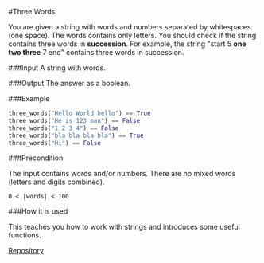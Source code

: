 #Three Words

You are given a string with words and numbers separated by whitespaces (one space). The words contains only letters. You should check if the string contains three words in **succession**. For example, the string "start 5 **one two three** 7 end" contains three words in succession.

###Input
A string with words.

###Output
The answer as a boolean.

###Example
```python
three_words("Hello World hello") == True
three_words("He is 123 man") == False
three_words("1 2 3 4") == False
three_words("bla bla bla bla") == True
three_words("Hi") == False
```

###Precondition

The input contains words and/or numbers. There are no mixed words (letters and digits combined).

	0 < |words| < 100

###How it is used

This teaches you how to work with strings and introduces some useful functions.

[Repository](https://github.com/Checkio-Game-Missions/checkio-empire-three-words.git)
